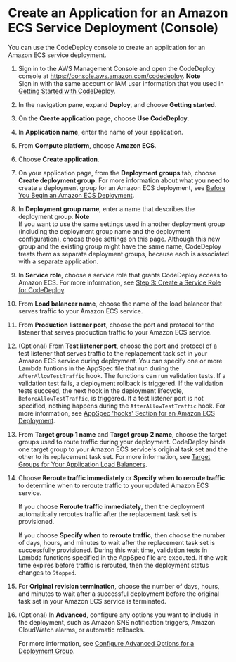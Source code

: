 # Create an Application for an Amazon ECS Service Deployment \(Console\)<a name="applications-create-ecs"></a>

 You can use the CodeDeploy console to create an application for an Amazon ECS service deployment\. 

1. Sign in to the AWS Management Console and open the CodeDeploy console at [https://console\.aws\.amazon\.com/codedeploy](https://console.aws.amazon.com/codedeploy)\.
**Note**  
Sign in with the same account or IAM user information that you used in [Getting Started with CodeDeploy](getting-started-codedeploy.md)\.

1. In the navigation pane, expand **Deploy**, and choose **Getting started**\.

1. On the **Create application** page, choose **Use CodeDeploy**\.

1. In **Application name**, enter the name of your application\.

1. From **Compute platform**, choose **Amazon ECS**\.

1. Choose **Create application**\.

1. On your application page, from the **Deployment groups** tab, choose **Create deployment group**\. For more information about what you need to create a deployment group for an Amazon ECS deployment, see [Before You Begin an Amazon ECS Deployment](deployment-steps-ecs.md#deployment-steps-prerequisites-ecs)\. 

1. In **Deployment group name**, enter a name that describes the deployment group\.
**Note**  
If you want to use the same settings used in another deployment group \(including the deployment group name and the deployment configuration\), choose those settings on this page\. Although this new group and the existing group might have the same name, CodeDeploy treats them as separate deployment groups, because each is associated with a separate application\.

1. In **Service role**, choose a service role that grants CodeDeploy access to Amazon ECS\. For more information, see [Step 3: Create a Service Role for CodeDeploy](getting-started-create-service-role.md)\.

1.  From **Load balancer name**, choose the name of the load balancer that serves traffic to your Amazon ECS service\. 

1.  From **Production listener port**, choose the port and protocol for the listener that serves production traffic to your Amazon ECS service\. 

1.  \(Optional\) From **Test listener port**, choose the port and protocol of a test listener that serves traffic to the replacement task set in your Amazon ECS service during deployment\. You can specify one or more Lambda funtions in the AppSpec file that run during the `AfterAllowTestTraffic` hook\. The functions can run validation tests\. If a validation test fails, a deployment rollback is triggered\. If the validation tests succeed, the next hook in the deployment lifecycle, `BeforeAllowTestTraffic`, is triggered\. If a test listener port is not specified, nothing happens during the `AfterAllowTestTraffic` hook\. For more information, see [AppSpec 'hooks' Section for an Amazon ECS Deployment](reference-appspec-file-structure-hooks.md#appspec-hooks-ecs)\. 

1. From **Target group 1 name** and **Target group 2 name**, choose the target groups used to route traffic during your deployment\. CodeDeploy binds one target group to your Amazon ECS service's original task set and the other to its replacement task set\. For more information, see [Target Groups for Your Application Load Balancers](https://docs.aws.amazon.com/elasticloadbalancing/latest/application/load-balancer-target-groups.html)\. 

1.  Choose **Reroute traffic immediately** or **Specify when to reroute traffic** to determine when to reroute traffic to your updated Amazon ECS service\. 

    If you choose **Reroute traffic immediately**, then the deployment automatically reroutes traffic after the replacement task set is provisioned\. 

    If you choose **Specify when to reroute traffic**, then choose the number of days, hours, and minutes to wait after the replacement task set is successfully provisioned\. During this wait time, validation tests in Lambda functions specified in the AppSpec file are executed\. If the wait time expires before traffic is rerouted, then the deployment status changes to `Stopped`\. 

1.  For **Original revision termination**, choose the number of days, hours, and minutes to wait after a successful deployment before the original task set in your Amazon ECS service is terminated\. 

1. \(Optional\) In **Advanced**, configure any options you want to include in the deployment, such as Amazon SNS notification triggers, Amazon CloudWatch alarms, or automatic rollbacks\.

   For more information, see [Configure Advanced Options for a Deployment Group](deployment-groups-configure-advanced-options.md)\. 